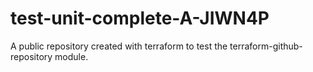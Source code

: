 # test-unit-complete-A-JIWN4P
A public repository created with terraform to test the terraform-github-repository module.
